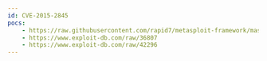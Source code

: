 ```yaml
---
id: CVE-2015-2845
pocs:
    - https://raw.githubusercontent.com/rapid7/metasploit-framework/master/modules/exploits/linux/http/goautodial_3_rce_command_injection.rb
    - https://www.exploit-db.com/raw/36807
    - https://www.exploit-db.com/raw/42296
---
```

